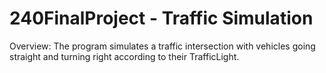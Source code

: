 # 240FinalProject - Traffic Simulation

Overview:
    The program simulates a traffic intersection with vehicles going straight and turning right according to their TrafficLight.
